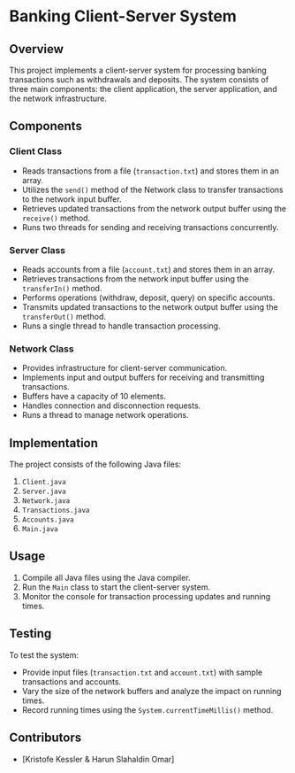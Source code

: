 # Banking Client-Server System

## Overview
This project implements a client-server system for processing banking transactions such as withdrawals and deposits. The system consists of three main components: the client application, the server application, and the network infrastructure.

## Components

### Client Class
- Reads transactions from a file (`transaction.txt`) and stores them in an array.
- Utilizes the `send()` method of the Network class to transfer transactions to the network input buffer.
- Retrieves updated transactions from the network output buffer using the `receive()` method.
- Runs two threads for sending and receiving transactions concurrently.

### Server Class
- Reads accounts from a file (`account.txt`) and stores them in an array.
- Retrieves transactions from the network input buffer using the `transferIn()` method.
- Performs operations (withdraw, deposit, query) on specific accounts.
- Transmits updated transactions to the network output buffer using the `transferOut()` method.
- Runs a single thread to handle transaction processing.

### Network Class
- Provides infrastructure for client-server communication.
- Implements input and output buffers for receiving and transmitting transactions.
- Buffers have a capacity of 10 elements.
- Handles connection and disconnection requests.
- Runs a thread to manage network operations.

## Implementation
The project consists of the following Java files:
1. `Client.java`
2. `Server.java`
3. `Network.java`
4. `Transactions.java`
5. `Accounts.java`
6. `Main.java`

## Usage
1. Compile all Java files using the Java compiler.
2. Run the `Main` class to start the client-server system.
3. Monitor the console for transaction processing updates and running times.

## Testing
To test the system:
- Provide input files (`transaction.txt` and `account.txt`) with sample transactions and accounts.
- Vary the size of the network buffers and analyze the impact on running times.
- Record running times using the `System.currentTimeMillis()` method.

## Contributors
- [Kristofe Kessler & Harun Slahaldin Omar]
